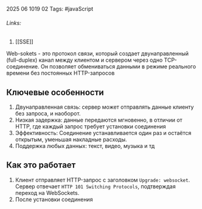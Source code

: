 2025 06 1019 02
Tags: #javaScript 
###### Links: 
1) [[SSE]]

Web-sokets - это протокол связи, который создает двунаправленный (full-duplex) канал между клиентом и сервером через одно TCP-соединение. Он позволяет обмениваться данными в режиме реального времени без постоянных HTTP-запросов
## Ключевые особенности
1) Двунаправленная связь: сервер может отправлять данные клиенту без запроса, и наоборот.
2) Низкая задержка: данные передаются мгновенно, в отличии  от HTTP, где каждый запрос требует установки соединения
3)  Эффективность: Соединение устанавливается один раз и остаётся открытым, уменьшая накладные расходы.
4) Поддержка любых данных: текст, видео, музыка и тд
## Как это работает
1) Клиент отправляет HTTP-запрос с заголовком `Upgrade: websocket`. Сервер отвечает `HTTP 101 Switching Protocols`, подтверждая переход на WebSockets.
2) После установки соединения 
